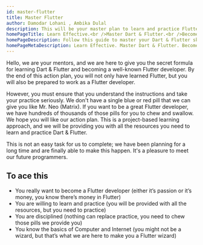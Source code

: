 ```yaml
---
id: master-flutter
title: Master Flutter
author: Damodar Lohani , Ambika Dulal
description: This will be your master plan to learn and practice Flutter the awesome cross-platform UI framework for next 3 months. No worries you can take it on your own pace. You can use this as a reference or a roadmap to learn Flutter and Dart.
homePageTitle: Learn Effective.<br />Master Dart & Flutter.<br />Become Flutter Developer
homePageDescription: Follow this guide to master your Dart & Flutter skill. This  self-paced guide will provide you will all the action and resources to become a skilled Flutter developer. This will be a project based, self-taught learning approach.
homePageMetaDescription: Learn Effective. Master Dart & Flutter. Become Flutter Developer. Follow this guide to master your Dart & Flutter skill. This self-paced guide will provide you will all the action and resources to become a skilled Flutter developer. This will be a project based, self-taught learning approach.
---
```


Hello, we are your mentors, and we are here to give you the secret formula for learning Dart & Flutter and becoming a well-known Flutter developer. By the end of this action plan, you will not only have learned Flutter, but you will also be prepared to work as a Flutter developer.

However, you must ensure that you understand the instructions and take your practice seriously. We don't have a single blue or red pill that we can give you like Mr. Neo (Matrix). If you want to be a great Flutter developer, we have hundreds of thousands of those pills for you to chew and swallow. We hope you will like our action plan. This is a project-based learning approach, and we will be providing you with all the resources you need to learn and practice Dart & Flutter.

This is not an easy task for us to complete; we have been planning for a long time and are finally able to make this happen. It's a pleasure to meet our future programmers.

## To ace this

- You really want to become a Flutter developer (either it’s passion or it’s money, you know there’s
  money in Flutter)
- You are willing to learn and practice (you will be provided with all the resources, but you need to practice)
- You are disciplined (nothing can replace practice, you need to chew those pills we provide you)
- You know the basics of Computer and Internet (you might not be a wizard, but that’s what we are here to make you a Flutter wizard)

